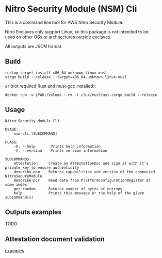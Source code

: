 # Nitro Security Module (NSM) Cli

This is a command line tool for AWS Nitro Security Module.

Nitro Enclaves only support Linux, so this package is not intended to be used on other OSs or architectures outside enclaves.

All outputs are _JSON_ format.


## Build

```shell script
rustup target install x86_64-unknown-linux-musl
cargo build --release --target=x86_64-unknown-linux-musl
```

or (not required Rust and musl-gcc installed): 

```shell script
docker run -v $PWD:/volume --rm -t clux/muslrust cargo build --release
```

## Usage

```console
Nitro Security Module Cli

USAGE:
    nsm-cli [SUBCOMMAND]

FLAGS:
    -h, --help       Prints help information
    -V, --version    Prints version information

SUBCOMMANDS:
    attestation     Create an AttestationDoc and sign it with it's private key to ensure authenticity
    describe-nsm    Returns capabilities and version of the connected NitroSecureModule
    describe-pcr    Read data from PlatformConfigurationRegister at some index
    get-random      Returns number of bytes of entropy
    help            Prints this message or the help of the given subcommand(s)
```

## Outputs examples

TODO

## Attestation document validation

[examples](examples/att-document-verification)
